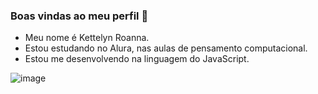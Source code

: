 ### Boas vindas ao meu perfil 💙

- Meu nome é Kettelyn Roanna.
- Estou estudando no Alura, nas aulas de pensamento computacional.
- Estou me desenvolvendo na linguagem do JavaScript.

![image](https://github.com/user-attachments/assets/16b0a118-7bd2-4cc7-81db-7c149741bef2)

